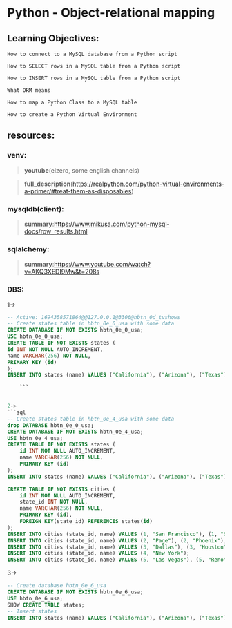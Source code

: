 # Python - Object-relational mapping

## Learning Objectives:

    How to connect to a MySQL database from a Python script

    How to SELECT rows in a MySQL table from a Python script

    How to INSERT rows in a MySQL table from a Python script

    What ORM means

    How to map a Python Class to a MySQL table

    How to create a Python Virtual Environment

## resources:

### venv:

> **youtube**(elzero, some english channels)

> **full_description**(https://realpython.com/python-virtual-environments-a-primer/#treat-them-as-disposables)

### mysqldb(client):

> **summary**:https://www.mikusa.com/python-mysql-docs/row_results.html

### sqlalchemy:

> **summary**:https://www.youtube.com/watch?v=AKQ3XEDI9Mw&t=208s

### DBS:

1->

````sql
-- Active: 1694358571864@@127.0.0.1@3306@hbtn_0d_tvshows
-- Create states table in hbtn_0e_0_usa with some data
CREATE DATABASE IF NOT EXISTS hbtn_0e_0_usa;
USE hbtn_0e_0_usa;
CREATE TABLE IF NOT EXISTS states (
id INT NOT NULL AUTO_INCREMENT,
name VARCHAR(256) NOT NULL,
PRIMARY KEY (id)
);
INSERT INTO states (name) VALUES ("California"), ("Arizona"), ("Texas"), ("New York"), ("Nevada");

    ```


2->
```sql
-- Create states table in hbtn_0e_4_usa with some data
drop DATABASE hbtn_0e_0_usa;
CREATE DATABASE IF NOT EXISTS hbtn_0e_4_usa;
USE hbtn_0e_4_usa;
CREATE TABLE IF NOT EXISTS states (
    id INT NOT NULL AUTO_INCREMENT,
    name VARCHAR(256) NOT NULL,
    PRIMARY KEY (id)
);
INSERT INTO states (name) VALUES ("California"), ("Arizona"), ("Texas"), ("New York"), ("Nevada");

CREATE TABLE IF NOT EXISTS cities (
    id INT NOT NULL AUTO_INCREMENT,
    state_id INT NOT NULL,
    name VARCHAR(256) NOT NULL,
    PRIMARY KEY (id),
    FOREIGN KEY(state_id) REFERENCES states(id)
);
INSERT INTO cities (state_id, name) VALUES (1, "San Francisco"), (1, "San Jose"), (1, "Los Angeles"), (1, "Fremont"), (1, "Livermore");
INSERT INTO cities (state_id, name) VALUES (2, "Page"), (2, "Phoenix");
INSERT INTO cities (state_id, name) VALUES (3, "Dallas"), (3, "Houston"), (3, "Austin");
INSERT INTO cities (state_id, name) VALUES (4, "New York");
INSERT INTO cities (state_id, name) VALUES (5, "Las Vegas"), (5, "Reno"), (5, "Henderson"), (5, "Carson City");

````

3->

```sql
-- Create database hbtn_0e_6_usa
CREATE DATABASE IF NOT EXISTS hbtn_0e_6_usa;
USE hbtn_0e_6_usa;
SHOW CREATE TABLE states;
-- Insert states
INSERT INTO states (name) VALUES ("California"), ("Arizona"), ("Texas"), ("New York"), ("Nevada");

```
